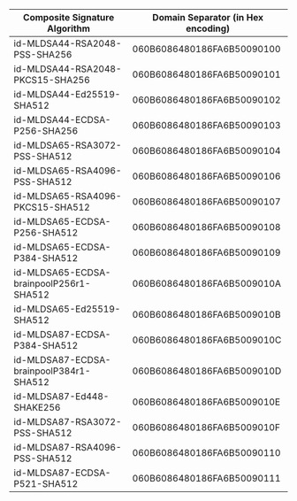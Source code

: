 | Composite Signature Algorithm                | Domain Separator (in Hex encoding)|
| -------------------------------------------  | --------------------------------- |
| id-MLDSA44-RSA2048-PSS-SHA256                  | 060B6086480186FA6B50090100 |
| id-MLDSA44-RSA2048-PKCS15-SHA256               | 060B6086480186FA6B50090101 |
| id-MLDSA44-Ed25519-SHA512                      | 060B6086480186FA6B50090102 |
| id-MLDSA44-ECDSA-P256-SHA256                   | 060B6086480186FA6B50090103 |
| id-MLDSA65-RSA3072-PSS-SHA512                  | 060B6086480186FA6B50090104 |
| id-MLDSA65-RSA4096-PSS-SHA512                  | 060B6086480186FA6B50090106 |
| id-MLDSA65-RSA4096-PKCS15-SHA512               | 060B6086480186FA6B50090107 |
| id-MLDSA65-ECDSA-P256-SHA512                   | 060B6086480186FA6B50090108 |
| id-MLDSA65-ECDSA-P384-SHA512                   | 060B6086480186FA6B50090109 |
| id-MLDSA65-ECDSA-brainpoolP256r1-SHA512        | 060B6086480186FA6B5009010A |
| id-MLDSA65-Ed25519-SHA512                      | 060B6086480186FA6B5009010B |
| id-MLDSA87-ECDSA-P384-SHA512                   | 060B6086480186FA6B5009010C |
| id-MLDSA87-ECDSA-brainpoolP384r1-SHA512        | 060B6086480186FA6B5009010D |
| id-MLDSA87-Ed448-SHAKE256                      | 060B6086480186FA6B5009010E |
| id-MLDSA87-RSA3072-PSS-SHA512                  | 060B6086480186FA6B5009010F |
| id-MLDSA87-RSA4096-PSS-SHA512                  | 060B6086480186FA6B50090110 |
| id-MLDSA87-ECDSA-P521-SHA512                   | 060B6086480186FA6B50090111 |
